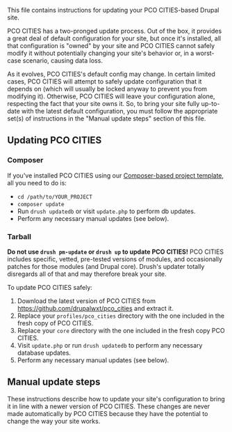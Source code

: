 This file contains instructions for updating your PCO CITIES-based Drupal
site.

PCO CITIES has a two-pronged update process. Out of the box, it provides a
great deal of default configuration for your site, but once it's installed, all
that configuration is "owned" by your site and PCO CITIES cannot safely
modify it without potentially changing your site's behavior or, in a worst-case
scenario, causing data loss.

As it evolves, PCO CITIES's default config may change. In certain limited
cases, PCO CITIES will attempt to safely update configuration that it depends
on (which will usually be locked anyway to prevent you from modifying it).
Otherwise, PCO CITIES will leave your configuration alone, respecting the fact
that your site owns it. So, to bring your site fully up-to-date with the latest
default configuration, you must follow the appropriate set(s) of instructions in
the "Manual update steps" section of this file.

## Updating PCO CITIES

### Composer
If you've installed PCO CITIES using our
[Composer-based project template][wxt-project], all you need to do is:

* ```cd /path/to/YOUR_PROJECT```
* ```composer update```
* Run ```drush updatedb``` or visit ```update.php``` to perform db updates.
* Perform any necessary manual updates (see below).

### Tarball
**Do not use ```drush pm-update``` or ```drush up``` to update PCO CITIES!**
PCO CITIES includes specific, vetted, pre-tested versions of modules, and
occasionally patches for those modules (and Drupal core). Drush's updater
totally disregards all of that and may therefore break your site.

To update PCO CITIES safely:

1. Download the latest version of PCO CITIES from
   https://github.com/drupalwxt/pco_cities and extract it.
2. Replace your ```profiles/pco_cities``` directory with the one included in the
   fresh copy of PCO CITIES.
3. Replace your ```core``` directory with the one included in the fresh copy
   PCO CITIES.
4. Visit ```update.php``` or run ```drush updatedb``` to perform any necessary
   database updates.
5. Perform any necessary manual updates (see below).

## Manual update steps

These instructions describe how to update your site's configuration to bring
it in line with a newer version of PCO CITIES. These changes are never made
automatically by PCO CITIES because they have the potential to change the way
your site works.


<!-- Links Referenced -->

[wxt-project]:                https://github.com/drupalwxt/wxt-project
